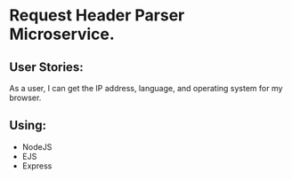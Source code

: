 # Request Header Parser Microservice.

## User Stories:
As a user, I can get the IP address, language, and operating system for my browser.


## Using:
* NodeJS
* EJS
* Express

